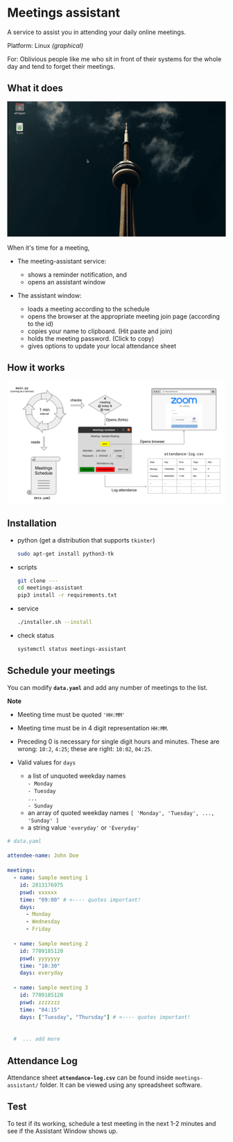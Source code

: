 # Meetings assistant

A service to assist you in attending your daily online meetings.

Platform: Linux _(graphical)_

For: Oblivious people like me who sit in front of their systems for the whole day and tend to forget their meetings.

## What it does

![Demo](images/demo.gif)

When it's time for a meeting,

- The meeting-assistant service:

  - shows a reminder notification, and
  - opens an assistant window

- The assistant window:

  - loads a meeting according to the schedule
  - opens the browser at the appropriate meeting join page (according to the id)
  - copies your name to clipboard. (Hit paste and join)
  - holds the meeting password. (Click to copy)
  - gives options to update your local attendance sheet

## How it works

![Overview](images/overview.svg)

## Installation

- python (get a distribution that supports `tkinter`)

  ```bash
  sudo apt-get install python3-tk
  ```

- scripts

  ```bash
  git clone ---
  cd meetings-assistant
  pip3 install -r requirements.txt
  ```

- service

  ```bash
  ./installer.sh --install
  ```

- check status

  ```bash
  systemctl status meetings-assistant
  ```

## Schedule your meetings

You can modify **`data.yaml`** and add any number of meetings to the list.

**Note**

- Meeting time must be quoted `'HH:MM'`

- Meeting time must be in 4 digit representation `HH:MM`.

- Preceding 0 is necessary for single digit hours and minutes. These are wrong: `10:2`, `4:25`; these are right: `10:02`, `04:25`.

- Valid values for `days`
  - a list of unquoted weekday names<br>
    `- Monday`<br>
    `- Tuesday`<br>
    `...`<br>
    `- Sunday`<br>
  - an array of quoted weekday names
    `[ 'Monday', 'Tuesday', ..., 'Sunday' ]`
  - a string value
    `'everyday'` or `'Everyday'`

```yaml
# data.yaml

attendee-name: John Doe

meetings:
  - name: Sample meeting 1
    id: 2813176975
    pswd: xxxxxx
    time: "09:00" # <---- quotes important!
    days:
      - Monday
      - Wednesday
      - Friday

  - name: Sample meeting 2
    id: 7709185120
    pswd: yyyyyyy
    time: "10:30"
    days: everyday

  - name: Sample meeting 3
    id: 7709185120
    pswd: zzzzzzz
    time: "04:15"
    days: ["Tuesday", "Thursday"] # <---- quotes important!


  #  ... add more
```

## Attendance Log

Attendance sheet **`attendance-log.csv`** can be found inside `meetings-assistant/` folder. It can be viewed using any spreadsheet software.

## Test

To test if its working, schedule a test meeting in the next 1-2 minutes and see if the Assistant Window shows up.
